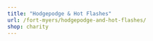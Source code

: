 ```yaml
---
title: "Hodgepodge & Hot Flashes"
url: /fort-myers/hodgepodge-and-hot-flashes/
shop: charity
---
```

